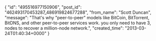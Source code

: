  {
   "id": "495516977150906",
   "post_id": "462493170453287_486919824677288",
   "from_name": "Scott Duncan",
   "message": "That's why \"peer-to-peer\" models like BitCoin, BitTorrent, BitDNS, and other peer-to-peer services work. you only need to have 3, nodes to recover a million-node network.",
   "created_time": "2013-03-24T01:40:34+0000"
 }
